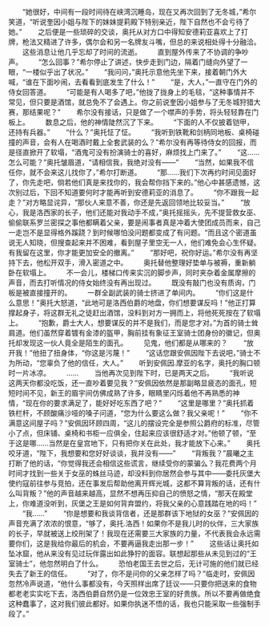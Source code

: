 　　“她很好，中间有一段时间待在峡湾沉睡岛，现在又再次回到了无冬城，”希尔笑道，“听说奎因小姐与陛下的妹妹提莉殿下特别亲近，陛下自然也不会亏待了她。”
　　之后便是一些琐碎的交谈，奥托从对方口中得知安德莉亚喜欢上了打牌，枪法又精进了许多，偶尔会和另一名牌友斗嘴，但总的来说相处得十分融洽。
　　这些消息让他几乎忘却了时间的流逝。
　　直到屋外传来了不协调的争吵声。
　　“怎么回事？”希尔停止了讲述，快步走到门边，隔着门缝向外望了一眼，“一楼似乎出了状况。”
　　“我问问，”奥托示意他先坐下来，接着朝门外大喊，“谁在下面吵闹，去看看到底发生了什么！”
　　“是，大人，”一直守在门外的侍女回答道。
　　“可能是有人喝多了吧，”他拢了拢身上的毛毯，“这种事情并不常见，但只要是酒馆，就总免不了会遇上。你之前说奎因小姐参与了无冬城狩猎大赛，那结果呢？”
　　希尔没有接话，只是做了一个噤声的手势，将头轻轻靠在门板上。
　　数息之后，他的神情陡然沉了下来。
　　“下面的人不仅披着铠甲，还持有兵器。”
　　“什么？”奥托怔了怔。
　　“我听到铁靴和剑柄同地板、桌椅碰撞的声音，会有人在喝酒时戴上全套武装的么？”希尔没有再等待侍女的回报，而是径直掀开了软塌，“酒鬼可没有扮演骑士的喜好，麻烦找上门来了。”
　　“这……怎么可能？”奥托皱眉道，“请相信我，我绝对没有——”
　　“当然，如果我不信任你，就不会来这儿找你了，”希尔打断道。
　　“那……我们下次再约时间见面好了，你先走吧，倘若他们真是来找你的，我会帮你挡下来的。”他心中甚感遗憾，这次别过后，下回不知道要何时才能再听到安德莉亚的消息了。
　　“你不跟我一起走？”对方略显诧异，“那伙人来意不善，你还是先返回领地比较妥当。”
　　“放心，我是洛西家的长子，他们还能对我动手不成，”奥托摇摇头，先不提营救女巫、偷偷联系罗兰密探之事他都瞒着父亲，要是闹事者真是冲着大使团成员而来，自己一走岂不是显得格外蹊跷？到时候哪怕没问题都变成了有问题。“而且这个密道虽说无人知晓，但搜查起来并不困难，看到屋子里空无一人，他们难免会心生怀疑。有我留在这里，你才能更加安全的撤离。”
　　“那好吧，祝你好运。”希尔没有再坚持下去，他松开双手，滑入密道之中。
　　奥托替他整理好垫单与被褥，重新躺卧在软塌上。
　　不一会儿，楼梯口传来实沉的脚步声，同时夹杂着金属摩擦的声音，而去打听情况的侍女始终没有再出现过。
　　既没有敲门也没有质询，门板是被直接撞开的。
　　一群全副武装的骑士挤进了单间内。
　　“你们这是什么意思！”奥托大怒道，“此地可是洛西伯爵的地盘，你们想要谋反吗！”他正打算撑起身子，将这群无礼之徒赶出酒馆，没料到对方一拥而上，将他死死按在了软塌上。
　　“抱歉，爵士大人，想要谋反的并不是我们，而是您才对。”为首的骑士耸肩道。他们虽然穿着镀有金漆的盔甲，胸前挂有象征王室骑士团身份的徽记，但奥托却发现这一伙人竟全是陌生的面孔。
　　见鬼，他们都是从哪来的？
　　“放开我！”他扭了扭身体，“你这是污蔑！”
　　“这话您跟安佩因陛下去说吧，”骑士不为所动，“您辜负了他的信任，大人。”
　　听到安佩因.摩亚的名字，奥托的胸口顿时一片冰凉。
　　……
　　当他再次见到陛下时，已是两天之后。
　　“我听说这两天你都没吃饭，还一直吵着要见我？”安佩因依然是那副略显疲态的面孔，短短时间不见，新王的眉宇间仿佛成熟了许多，眼睛里闪烁着他不再熟悉的神情，“现在你的要求满足了，能好好吃东西了吧？”
　　“这里是哪里？”奥托抓着铁栏杆，不顾酸痛沙哑的嗓子问道，“您为什么要这么做？我父亲呢！”
　　“你不满意这间屋子吗？”安佩因环顾四周，“这儿的摆设完全是参照公爵府的标准，尽管小了点，但床铺、桌椅和书柜一应俱全，住起来应该很舒适才对。”他顿了顿，“至于这是哪……当然是在皇宫地下，只有把你关在此处，我才能放下心来。”
　　奥托咬牙道，“陛下，我想要和您好好谈谈，我并没有——”
　　“背叛我？”晨曦之主打断了他的话，“你觉得我还会相信这些谎言，继续受你的蒙骗么？我花费两个月时间才找到一些关于女巫的蛛丝马迹，却没料到你居然会参与其中——委托灰堡大使约寇前往参与竞拍，还在事发后帮助他离开辉光城，这都不算背叛的话，还有什么叫背叛？”他的声音越来越高，显然不想再压抑自己的愤怒之情，“那天在殿堂上，你难道没听到，灰堡之王是如何背弃盟约，将我父亲的心意践踏在地的吗！”
　　“我……”
　　“你是想要和我谈背信者，还是那群该下地狱的女巫？”安佩因的声音充满了浓浓的恨意，“够了，奥托.洛西！如果你不是我儿时的伙伴，三大家族的长子，早就被送上绞刑架了！我现在还需要三大家族的力量，不代表我会永远需要你们，这是我给你最后的机会，不要再逼我走出那一步！”
　　这些话让奥托如坠冰窟，他从来没有见过玩伴露出如此狰狞的面容。联想起那些从未见到过的“王室骑士”，他忽然明白了什么。
　　恐怕老国王去世之后，无计可施的他们就已经失去了新王的信任。
　　“对了，你不是问你的父亲怎样了吗？”临走时，安佩因忽然冷声说道，“他什么事都没有，今天照样出席了廷议——只要你把送来的食物都老老实实吃下去，洛西伯爵自然仍是一位效忠王室的好贵族。所以不要再做绝食这种蠢事了，这对我们彼此都好。如果你执迷不悟的话，我也只能采取一些强制手段了。”